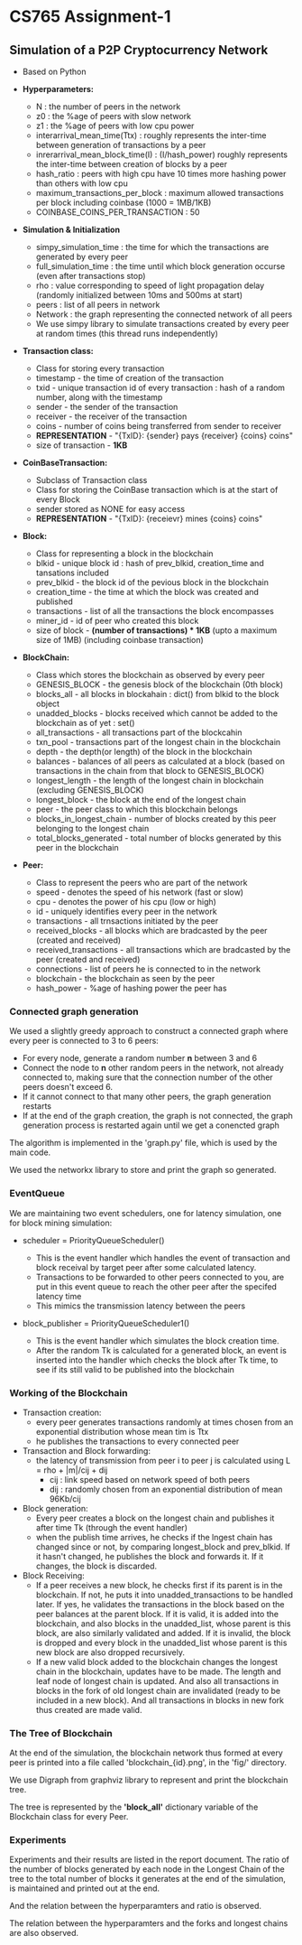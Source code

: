 # CS765 Assignment-1
## Simulation of a P2P Cryptocurrency Network

- Based on Python
- **Hyperparameters:**
  - N : the number of peers in the network
  - z0 : the %age of peers with slow network 
  - z1 : the %age of peers with low cpu power
  - interarrival_mean_time(Ttx) : roughly represents the inter-time between generation of transactions by a peer
  - inrerarrival_mean_block_time(I) : (I/hash_power) roughly represents the inter-time between creation of blocks by a peer
  - hash_ratio : peers with high cpu have 10 times more hashing power than others with low cpu
  - maximum_transactions_per_block : maximum allowed transactions per block including coinbase (1000 = 1MB/1KB)
  - COINBASE_COINS_PER_TRANSACTION : 50

- **Simulation & Initialization**
  - simpy_simulation_time : the time for which the transactions are generated by every peer
  - full_simulation_time : the time until which block generation occurse (even after transactions stop)
  - rho : value corresponding to speed of light propagation delay (randomly initialized between 10ms and 500ms at start)
  - peers : list of all peers in network
  - Network : the graph representing the connected network of all peers
  - We use simpy library to simulate transactions created by every peer at random times (this thread runs independently)

- **Transaction class:**
  - Class for storing every transaction
  - timestamp - the time of creation of the transaction
  - txid - unique transaction id of every transaction : hash of a random number, along with the timestamp
  - sender - the sender of the transaction
  - receiver - the receiver of the transaction
  - coins - number of coins being transferred from sender to receiver
  - **REPRESENTATION** - "{TxID}: {sender} pays {receiver} {coins} coins"
  - size of transaction - **1KB**

- **CoinBaseTransaction:**
  - Subclass of Transaction class
  - Class for storing the CoinBase transaction which is at the start of every Block
  - sender stored as NONE for easy access
  - **REPRESENTATION** - "{TxID}: {receievr} mines {coins} coins"

- **Block:**
  - Class for representing a block in the blockchain
  - blkid - unique block id : hash of prev_blkid, creation_time and tansations included
  - prev_blkid - the block id of the pevious block in the blockchain
  - creation_time - the time at which the block was created and published
  - transactions - list of all the transactions the block encompasses
  - miner_id - id of peer who created this block
  - size of block - **(number of transactions) * 1KB** (upto a maximum size of 1MB) (including coinbase transaction)
  
- **BlockChain:**
  - Class which stores the blockchain as observed by every peer
  - GENESIS_BLOCK - the genesis block of the blockchain (0th block)
  - blocks_all - all blocks in blockahain : dict() from blkid to the block object
  - unadded_blocks - blocks received which cannot be added to the blockchain as of yet : set()
  - all_transactions - all transactions part of the blockcahin
  - txn_pool - transactions part of the longest chain in the blockchain
  - depth - the depth(or length) of the block in the blockchain
  - balances - balances of all peers as calculated at a block (based on transactions in the chain from that block to GENESIS_BLOCK)
  - longest_length - the length of the longest chain in blockchain (excluding GENESIS_BLOCK)
  - longest_block - the block at the end of the longest chain
  - peer - the peer class to which this blockchain belongs
  - blocks_in_longest_chain  - number of blocks created by this peer belonging to the longest chain
  - total_blocks_generated - total number of blocks generated by this peer in the blockchain

- **Peer:**
  - Class to represent the peers who are part of the network
  - speed - denotes the speed of his network (fast or slow)
  - cpu - denotes the power of his cpu (low or high)
  - id - uniquely identifies every peer in the network
  - transactions - all trnsactions initiated by the peer
  - received_blocks - all blocks which are bradcasted by the peer (created and received)
  - received_transactions - all transactions which are bradcasted by the peer (created and received)
  - connections - list of peers he is connected to in the network
  - blockchain - the blockchain as seen by the peer
  - hash_power - %age of hashing power the peer has

### Connected graph generation

We used a slightly greedy approach to construct a connected graph where every peer is connected to 3 to 6 peers:
- For every node, generate a random number **n** between 3 and 6
- Connect the node to **n** other random peers in the network, not already connected to, making sure that the connection number of the other peers doesn't exceed 6.
- If it cannot connect to that many other peers, the graph generation restarts
- If at the end of the graph creation, the graph is not connected, the graph generation process is restarted again until we get a conencted graph
  
The algorithm is implemented in the 'graph.py' file, which is used by the main code.

We used the networkx library to store and print the graph so generated.

### EventQueue

We are maintaining two event schedulers, one for latency simulation, one for block mining simulation:
- scheduler = PriorityQueueScheduler()
  - This is the event handler which handles the event of transaction and block receival by target peer after some calculated latency.
  - Transactions to be forwarded to other peers connected to you, are put in this event queue to reach the other peer after the specifed latency time
  - This mimics the transmission latency between the peers

- block_publisher = PriorityQueueScheduler1()
  - This is the event handler which simulates the block creation time.
  - After the random Tk is calculated for a generated block, an event is inserted into the handler which checks the block after Tk time, to see if its still valid to be published into the blockchain

### Working of the Blockchain

- Transaction creation:
  - every peer generates transactions randomly at times chosen from an exponential distribution whose mean tim is Ttx
  - he publishes the transactions to every connected peer
- Transaction and Block forwarding:
  - the latency of transmission from peer i to peer j is calculated using L = rho + |m|/cij + dij
    - cij : link speed based on network speed of both peers
    - dij : randomly chosen from an exponential distribution of mean 96Kb/cij
- Block generation:
  - Every peer creates a block on the longest chain and publishes it after time Tk (through the event handler)
  - when the publish time arrives, he checks if the lngest chain has changed since or not, by comparing longest_block and prev_blkid. If it hasn't changed, he publishes the block and forwards it. If it changes, the block is discarded.
- Block Receiving:
  - If a peer receives a new block, he checks first if its parent is in the blockchain. If not, he puts it into unadded_transactions to be handled later. If yes, he validates the transactions in the block based on the peer balances at the parent block. If it is valid, it is added into the blockchain, and also blocks in the unadded_list, whose parent is this block, are also similarly validated and added. If it is invalid, the block is dropped and every block in the unadded_list whose parent is this new block are also dropped recursively.
  - If a new valid block added to the blockchain changes the longest chain in the blockchain, updates have to be made. The length and leaf node of longest chain is updated. And also all transactions in blocks in the fork of old longest chain are invalidated (ready to be included in a new block). And all transactions in blocks in new fork thus created are made valid.

### The Tree of Blockchain
At the end of the simulation, the blockchain network thus formed at every peer is printed into a file called 'blockchain_{id}.png', in the 'fig/' directory.

We use Digraph from graphviz library to represent and print the blockchain tree.

The tree is represented by the **'block_all'** dictionary variable of the Blockchain class for every Peer.

### Experiments
Experiments and their results are listed in the report document. The ratio of the number of blocks generated by each node in the Longest Chain of the tree to the total number of blocks it generates at the end of the simulation, is maintained and printed out at the end.

And the relation between the hyperparamters and ratio is observed.

The relation between the hyperparamters and the forks and longest chains are also observed.